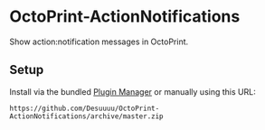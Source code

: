 # OctoPrint-ActionNotifications

Show action:notification messages in OctoPrint.

## Setup

Install via the bundled [Plugin Manager](https://github.com/foosel/OctoPrint/wiki/Plugin:-Plugin-Manager)
or manually using this URL:

    https://github.com/Desuuuu/OctoPrint-ActionNotifications/archive/master.zip
